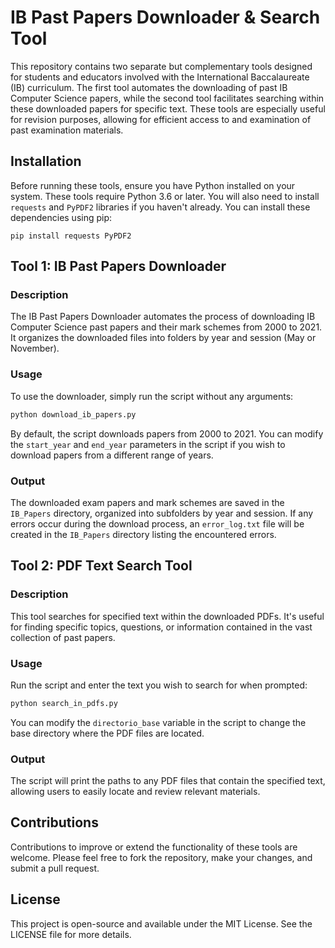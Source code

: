 # IB Past Papers Downloader & Search Tool

This repository contains two separate but complementary tools designed for students and educators involved with the International Baccalaureate (IB) curriculum. The first tool automates the downloading of past IB Computer Science papers, while the second tool facilitates searching within these downloaded papers for specific text. These tools are especially useful for revision purposes, allowing for efficient access to and examination of past examination materials.

## Installation

Before running these tools, ensure you have Python installed on your system. These tools require Python 3.6 or later. You will also need to install `requests` and `PyPDF2` libraries if you haven't already. You can install these dependencies using pip:

```
pip install requests PyPDF2
```

## Tool 1: IB Past Papers Downloader

### Description

The IB Past Papers Downloader automates the process of downloading IB Computer Science past papers and their mark schemes from 2000 to 2021. It organizes the downloaded files into folders by year and session (May or November).

### Usage

To use the downloader, simply run the script without any arguments:

```python
python download_ib_papers.py
```

By default, the script downloads papers from 2000 to 2021. You can modify the `start_year` and `end_year` parameters in the script if you wish to download papers from a different range of years.

### Output

The downloaded exam papers and mark schemes are saved in the `IB_Papers` directory, organized into subfolders by year and session. If any errors occur during the download process, an `error_log.txt` file will be created in the `IB_Papers` directory listing the encountered errors.

## Tool 2: PDF Text Search Tool

### Description

This tool searches for specified text within the downloaded PDFs. It's useful for finding specific topics, questions, or information contained in the vast collection of past papers.

### Usage

Run the script and enter the text you wish to search for when prompted:

```python
python search_in_pdfs.py
```

You can modify the `directorio_base` variable in the script to change the base directory where the PDF files are located.

### Output

The script will print the paths to any PDF files that contain the specified text, allowing users to easily locate and review relevant materials.

## Contributions

Contributions to improve or extend the functionality of these tools are welcome. Please feel free to fork the repository, make your changes, and submit a pull request.

## License

This project is open-source and available under the MIT License. See the LICENSE file for more details.
